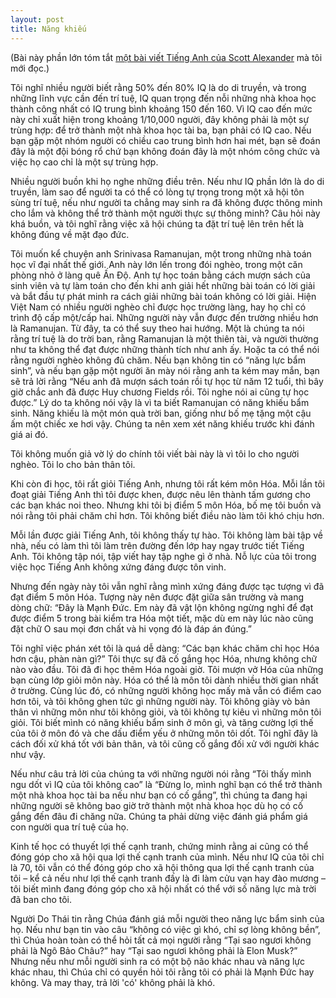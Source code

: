 ```yaml
---
layout: post
title: Năng khiếu
---
```


(Bài này phần lớn tóm tắt [một bài viết Tiếng Anh của Scott Alexander](https://slatestarcodex.com/2015/01/31/the-parable-of-the-talents/) mà tôi mới đọc.)

Tôi nghĩ nhiều người biết rằng 50% đến 80% IQ là do di truyền, và trong những lĩnh vực cần đến trí tuệ, IQ quan trọng đến nỗi những nhà khoa học thành công nhất có IQ trung bình khoảng 150 đến 160. Vì IQ cao đến mức này chỉ xuất hiện trong khoảng 1/10,000 người, đây không phải là một sự trùng hợp: để trở thành một nhà khoa học tài ba, bạn phải có IQ cao. Nếu bạn gặp một nhóm người có chiều cao trung bình hơn hai mét, bạn sẽ đoán đây là một đội bóng rổ chứ bạn không đoán đây là một nhóm công chức và việc họ cao chỉ là một sự trùng hợp.

Nhiều người buồn khi họ nghe những điều trên. Nếu như IQ phần lớn là do di truyền, làm sao để người ta có thể có lòng tự trọng trong một xã hội tôn sùng trí tuệ, nếu như người ta chẳng may sinh ra đã không được thông minh cho lắm và không thể trở thành một người thực sự thông minh? Câu hỏi này khá buồn, và tôi nghĩ rằng việc xã hội chúng ta đặt trí tuệ lên trên hết là không đúng về mặt đạo đức.

Tôi muốn kể chuyện anh Srinivasa Ramanujan, một trong những nhà toán học vĩ đại nhất thế giới. Anh này lớn lến trong đói nghèo, trong một căn phòng nhỏ ở làng quê Ấn Độ. Anh tự học toán bằng cách mượn sách của sinh viên và tự làm toán cho đến khi anh giải hết những bài toán có lời giải và bắt đầu tự phát minh ra cách giải những bài toán không có lời giải. Hiện Việt Nam có nhiều người nghèo chỉ được học trường làng, hay họ chỉ có trình độ cấp một/cấp hai. Những người này vẫn được đến trường nhiều hơn là Ramanujan. Từ đây, ta có thể suy theo hai hướng. Một là chúng ta nói rằng trí tuệ là do trời ban, rằng Ramanujan là một thiên tài, và người thường như ta không thể đạt được những thành tích như anh ấy. Hoặc ta có thể nói rằng người nghèo không đủ chăm.
Nếu bạn không tin có “năng lực bẩm sinh”, và nếu bạn gặp một người ăn mày nói rằng anh ta kém may mắn, bạn sẽ trả lời rằng “Nếu anh đã mượn sách toán rồi tự học từ năm 12 tuổi, thì bây giờ chắc anh đã được Huy chương Fields rồi. Tôi nghe nói ai cũng tự học được.” Lý do ta không nói vậy là vì ta biết Ramanujan có năng khiếu bẩm sinh. Năng khiếu là một món quà trời ban, giống như bố mẹ tặng một cậu ấm một chiếc xe hơi vậy. Chúng ta nên xem xét năng khiếu trước khi đánh giá ai đó.

Tôi không muốn giả vờ lý do chính tôi viết bài này là vì tôi lo cho người nghèo. Tôi lo cho bản thân tôi.

Khi còn đi học, tôi rất giỏi Tiếng Anh, nhưng tôi rất kém môn Hóa. Mỗi lần tôi đoạt giải Tiếng Anh thì tôi được khen, được nêu lên thành tấm gương cho các bạn khác noi theo. Nhưng khi tôi bị điểm 5 môn Hóa, bố mẹ tôi buồn và nói rằng tôi phải chăm chỉ hơn. Tôi không biết điều nào làm tôi khó chịu hơn.

Mỗi lần được giải Tiếng Anh, tôi không thấy tự hào. Tôi không làm bài tập về nhà, nếu có làm thì tôi làm trên đường đến lớp hay ngay trước tiết Tiếng Anh. Tôi không tập nói, tập viết hay tập nghe gì ở nhà. Nỗ lực của tôi trong việc học Tiếng Anh không xứng đáng được tôn vinh.

Nhưng đến ngày này tôi vẫn nghĩ rằng mình xứng đáng được tạc tượng vì đã đạt điểm 5 môn Hóa. Tượng này nên được đặt giữa sân trường và mang dòng chữ: “Đây là Mạnh Đức. Em này đã vật lộn không ngừng nghỉ để đạt được điểm 5 trong bài kiểm tra Hóa một tiết, mặc dù em này lúc nào cũng đặt chữ O sau mọi đơn chất và hi vọng đó là đáp án đúng.”

Tôi nghĩ việc phán xét tôi là quá dễ dàng: “Các bạn khác chăm chỉ học Hóa hơn cậu, phàn nàn gì?” Tôi thực sự đã cố gắng học Hóa, nhưng không chữ nào vào đầu. Tôi đã đi học thêm Hóa ngoài giờ. Tôi mượn vở Hóa của những bạn cùng lớp giỏi môn này. Hóa có thể là môn tôi dành nhiều thời gian nhất ở trường. Cùng lúc đó, có những người không học mấy mà vẫn có điểm cao hơn tôi, và tôi không ghen tức gì những người này. Tôi không giày vò bản thân vì những môn như tôi không giỏi, và tôi không tự kiêu vì những môn tôi giỏi. Tôi biết mình có năng khiếu bẩm sinh ở môn gì, và tăng cường lợi thế của tôi ở môn đó và che dấu điểm yếu ở những môn tôi dốt. Tôi nghĩ đây là cách đối xử khá tốt với bản thân, và tôi cũng cố gắng đối xử với người khác như vậy.

Nếu như câu trả lời của chúng ta với những người nói rằng “Tôi thấy mình ngu dốt vì IQ của tôi không cao” là “Đừng lo, mình nghĩ bạn có thể trở thành một nhà khoa học tài ba nếu như bạn có cố gắng”, thì chúng ta đang hại những người sẽ không bao giờ trở thành một nhà khoa học dù họ có cố gắng đến đâu đi chăng nữa. Chúng ta phải dừng việc đánh giá phẩm giá con người qua trí tuệ của họ.

Kinh tế học có thuyết lợi thế cạnh tranh, chứng minh rằng ai cũng có thể đóng góp cho xã hội qua lợi thế cạnh tranh của mình. Nếu như IQ của tôi chỉ là 70, tôi vẫn có thể đóng góp cho xã hội thông qua lợi thế cạnh tranh của tôi – kể cả nếu như lợi thế cạnh tranh đấy là đi làm cửu vạn hay đào mương – tôi biết mình đang đóng góp cho xã hội nhất có thể với số năng lực mà trời đã ban cho tôi.

Người Do Thái tin rằng Chúa đánh giá mỗi người theo năng lực bẩm sinh của họ. Nếu như bạn tin vào câu “không có việc gì khó, chỉ sợ lòng không bền”, thì Chúa hoàn toàn có thể hỏi tất cả mọi người rằng “Tại sao ngươi không phải là Ngô Bảo Châu?” hay “Tại sao ngươi không phải là Elon Musk?” Nhưng nếu như mỗi người sinh ra có một bộ não khác nhau và năng lực khác nhau, thì Chúa chỉ có quyền hỏi tôi rằng tôi có phải là Mạnh Đức hay không. Và may thay, trả lời 'có' không phải là khó.